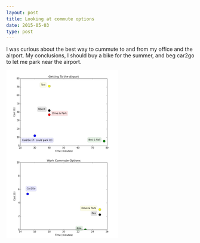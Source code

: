 ```yaml
---
layout: post
title: Looking at commute options
date: 2015-05-03
type: post
---
```


<p>I was curious about the best way to cummute to and from my office and the airport.  My conclusions, I should buy a bike for the summer, and beg car2go to let me park near the airport. </p>

<a href="/assets/options.png"><img src="/assets/options.png" width="300" style="float: left"></a>
<a href="/assets/towork.png"><img src="/assets/towork.png" width="300" style="float: left"></a>

<p style="clear: both;">
